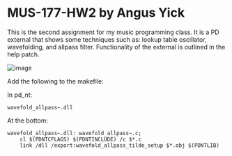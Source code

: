 # MUS-177-HW2 by Angus Yick

This is the second assignment for my music programming class. It is a PD external that shows some techniques such as: lookup table oscillator, wavefolding, and allpass filter. Functionality of the external is outlined in the help patch. 

![image](https://user-images.githubusercontent.com/74380180/155871711-d4203bae-241a-47d1-829d-15cf3a348a72.png)

Add the following to the makefile:

In pd_nt:
```
wavefold_allpass~.dll
```

At the bottom:
```
wavefold_allpass~.dll: wavefold_allpass~.c; 
	cl $(PDNTCFLAGS) $(PDNTINCLUDE) /c $*.c
	link /dll /export:wavefold_allpass_tilde_setup $*.obj $(PDNTLIB)
```
